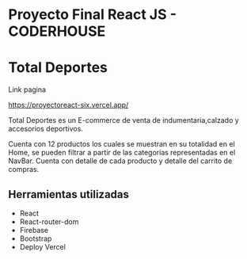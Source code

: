 # Proyecto Final React JS - CODERHOUSE

# Total Deportes

Link pagina 

https://proyectoreact-six.vercel.app/



 Total Deportes es un E-commerce de venta de indumentaria,calzado y accesorios deportivos.

Cuenta con 12 productos los cuales se muestran en su totalidad en el Home, se pueden filtrar a partir de las categorías representadas en el NavBar. Cuenta con detalle de cada producto y detalle del carrito de compras.

## Herramientas utilizadas
+ React
+ React-router-dom
+ Firebase
+ Bootstrap
+ Deploy Vercel










